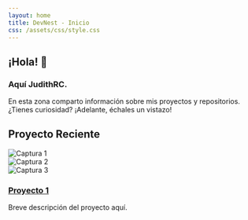 ```yaml
---
layout: home
title: DevNest - Inicio
css: /assets/css/style.css
---
```




## ¡Hola! 👋 
### Aquí JudithRC. 
En esta zona comparto información sobre mis proyectos y repositorios. ¿Tienes curiosidad? ¡Adelante, échales un vistazo!

<section id="proyecto-reciente">
  <h2>Proyecto Reciente</h2>
  <div class="carrusel">
    <div class="carrusel-inner">
      <div class="carrusel-items">
        <div class="carrusel-item" id="item1">
          <img src="{{ site.baseurl }}/assets/img/loginPage.png" alt="Captura 1" />
        </div>
        <div class="carrusel-item" id="item2">
          <img src="{{ site.baseurl }}/assets/img/mapPage.png" alt="Captura 2" />
        </div>
        <div class="carrusel-item" id="item3">
          <img src="{{ site.baseurl }}/assets/img/signupPage.png" alt="Captura 3" />
        </div>
      </div>
    </div>
  </div>
  <h3><a href="{{ site.baseurl }}/2025/06/03/proyecto1.html">Proyecto 1</a></h3>
  <p>Breve descripción del proyecto aquí.</p>
</section>